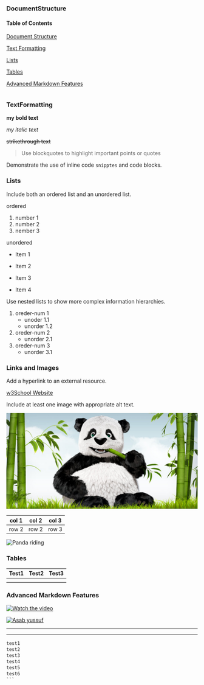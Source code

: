 ### DocumentStructure

#### Table of Contents

[Document Structure](###DocumentStructure)

[Text Formatting](###TextFormatting)

[Lists](###list)

[Tables](###Tables)

[Advanced Markdown Features](###Advanced_Markdown_Features)


|  |  |
| - | - |

### TextFormatting

**my bold text**

*my italic text*

~~strikethrough text~~

> Use blockquotes to highlight important points or quotes

Demonstrate the use of inline code `snipptes` and code blocks.

### Lists

Include both an ordered list and an unordered list.

ordered

1. number 1
2. number 2
3. nember 3

unordered

+ Item 1

* Item 2

- Item 3

+ Item 4

Use nested lists to show more complex information hierarchies.

1. oreder-num 1
   + unoder 1.1
   + unorder 1.2
2. oreder-num 2
   + unorder 2.1
3. oreder-num 3
   + unorder 3.1

### Links and Images

Add a hyperlink to an external resource.

[w3School Website](https://www.w3schools.com/#gsc.tab=0)

Include at least one image with appropriate alt text.

![Panda](Panda.jpg)


| col 1 | col 2 | col 3 |
| ----- | ----- | ----- |
| row 2 | row 2 | row 3 |

![Panda riding](https://cdn.pixabay.com/photo/2021/11/14/18/36/telework-6795505_640.jpg)

### Tables



| Test1 | Test2 | Test3 |
| ----- | ----- | ----- |
|       |       |       |
|       |       |       |

### Advanced Markdown Features

[![Watch the video](https://img.youtube.com/vi/nTQUwghvy5Q/default.jpg)](https://youtu.be/nTQUwghvy5Q)

[![Asab yussuf](https://img.youtube.com/vi/rAmUh1PbI6I/default.jpg)](https://www.youtube.com/watch?v=rAmUh1PbI6I)

---

<hr/>

````
test1
test2
test3
test4
test5
test6
```
````
